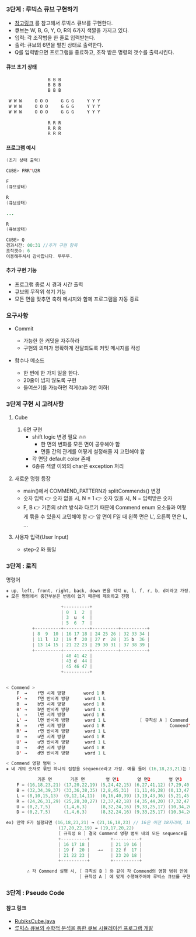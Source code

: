 ### 3단계 : 루빅스 큐브 구현하기

- [참고링크](https://cube3x3.com/%ED%81%90%EB%B8%8C%EB%A5%BC-%EB%A7%9E%EC%B6%94%EB%8A%94-%EB%B0%A9/#notation) 를 참고해서 루빅스 큐브를 구현한다.
- 큐브는 W, B, G, Y, O, R의 6가지 색깔을 가지고 있다.
- 입력: 각 조작법을 한 줄로 입력받는다.
- 출력: 큐브의 6면을 펼친 상태로 출력한다.
- Q를 입력받으면 프로그램을 종료하고, 조작 받은 명령의 갯수를 출력시킨다.




#### 큐브 초기 상태
```java
                B B B  
                B B B
                B B B

 W W W     O O O     G G G     Y Y Y 
 W W W     O O O     G G G     Y Y Y 
 W W W     O O O     G G G     Y Y Y 
 
                R R R 
                R R R 
                R R R 

```
#### 프로그램 예시
```java
(초기 상태 출력)

CUBE> FRR'U2R

F
(큐브상태)

R
(큐브상태)

...

R
(큐브상태)

CUBE> Q
경과시간: 00:31 //추가 구현 항목
조작갯수: 6
이용해주셔서 감사합니다. 뚜뚜뚜.

```

#### 추가 구현 기능
- 프로그램 종료 시 경과 시간 출력
- 큐브의 무작위 섞기 기능
- 모든 면을 맞추면 축하 메시지와 함께 프로그램을 자동 종료


### 요구사항 
- Commit 
    - 가능한 한 커밋을 자주하라
    - 구현의 의미가 명확하게 전달되도록 커밋 메시지를 작성
    
- 함수나 메소드
    - 한 번에 한 가지 일을 한다.
    - 20줄이 넘지 않도록 구현
    - 들여쓰기를 가능하면 적게(tab 3번 이하)
    
### 3단계 구현 시 고려사항
1. Cube
    1. 6면 구현
        - shift logic 변경 필요 🔥🔥
            - 한 면의 변화를 모든 면이 공유해야 함
            - 면들 간의 관계를 어떻게 설정해줄 지 고민해야 함
        - 각 면당 default color 존재
        - 6종류 색깔 이외의 char은 exception 처리
        
2. 새로운 명령 등장
    - main()에서 COMMEND_PATTERN과 splitCommends() 변경
    - 숫자 입력
        👉 숫자 없을 시, N = 1
        👉 숫자 있을 시, N = 입력받은 숫자
    - F, B
        👉 기존의 shift 방식과 다르기 때문에 Commend enum 요소들과 어떻게 묶을 수 있을지 고민해야 함
        👉 앞 면이 F일 때 왼쪽 면은 L', 오른쪽 면은 L, ... 
    
3. 사용자 입력(User Input)
   - step-2 와 동일
   

### 3단계 : 로직
명령어
```java
⁕ up, left, front, right, back, down 면을 각각 u, l, f, r, b, d이라고 가정.
⁕ 모든 명령에서 중간부분은 변동이 없기 때문에 제외하고 진행

                     +----------+
                     | 0  1  2  |
                     | 3  u  4  |
                     | 5  6  7  |
          +----------+----------+----------+----------+
          | 8  9  10 | 16 17 18 | 24 25 26 | 32 33 34 |
          | 11 l  12 | 19 f  20 | 27 r  28 | 35 b  36 | 
          | 13 14 15 | 21 22 23 | 29 30 31 | 37 38 39 |
          +----------+----------+----------+----------+
                     | 40 41 42 |
                     | 43 d  44 |
                     | 45 46 47 |
                     +----------+


< Commend > 
    F  →    f면 시계 방향       word 1 R
    F' →    f면 반시계 방향      word 1 L
    B  →    b면 시계 방향       word 1 R
    B' →    b면 반시계 방향      word 1 L
    L  →    l면 시계 방향       word 1 R
    L' →    l면 반시계 방향      word 1 L             [ 규칙성 A ] Commend 일 시에는 word 1 R
    R  →    r면 시계 방향       word 1 R                         Commend'일 시에는 word 1 L
    R' →    r면 반시계 방향      word 1 L
    U  →    u면 시계 방향       word 1 R
    U' →    u면 반시계 방향      word 1 L
    D  →    d면 시계 방향       word 1 R
    D' →    d면 반시계 방향      word 1 L

< Commend 영향 범위 > 
⁕ 네 개의 숫자로 묶인 하나의 집합을 sequence라고 가정. 예를 들어 (16,18,23,21)는 하나의 sequence.

            기준 면       기준 면        옆 면1       옆 면2       옆 면3
    F = (16,18,23,21) (17,20,22,19) (5,24,42,15) (6,27,41,12) (7,29,40,10)
    B = (32,34,39,37) (33,36,38,35) (2,8,45,31)  (1,11,46,28) (0,13,47,26) 
    L = (8,10,15,13)  (9,12,14,11)  (0,16,40,39) (3,19,43,36) (5,21,45,34)
    R = (24,26,31,29) (25,28,30,27) (2,37,42,18) (4,35,44,20) (7,32,47,23) 
    U = (0,2,7,5)     (1,4,6,3)     (8,32,24,16) (9,33,25,17) (10,34,26,18)
    D = (0,2,7,5)     (1,4,6,3)     (8,32,24,16) (9,33,25,17) (10,34,26,18)

ex) 만약 F가 실행되면 (16,18,23,21) → (21,16,18,23) // 16은 이전 18자리에, 18은 이전 23자리에, ...
                    (17,20,22,19) → (19,17,20,22)
                    [ 규칙성 B ] 결국 Commend 영향 범위 내의 모든 sequence를 'sequence 1 R' 해준 결과와 같다
                    +----------+        +----------+
                    | 16 17 18 |        | 21 19 16 |
                    | 19 f  20 |   →→   | 22 f  17 |  
                    | 21 22 23 |        | 23 20 18 |
                    +----------+        +----------+

        ∴ 각 Commend 실행 시, [ 규칙성 B ] 와 같이 각 Commend의 영향 범위 안에 있는 모든 sequence를,
                            [ 규칙성 A ] 에 맞게 수행해주어야 루빅스 큐브를 구현할 수 있다.
```

### 3단계 : Pseudo Code


#### 참고 링크
- [RubiksCube.java](http://symbolaris.com/orbital/Orbital-doc/examples/Algorithms/RubiksCube.java)
- [루빅스 큐브의 수학적 분석을 통한 큐브 시뮬레이션 프로그램 개발](https://steam.kofac.re.kr/wp-content/plugins/download-attachments/includes/download.php?id=7752)

